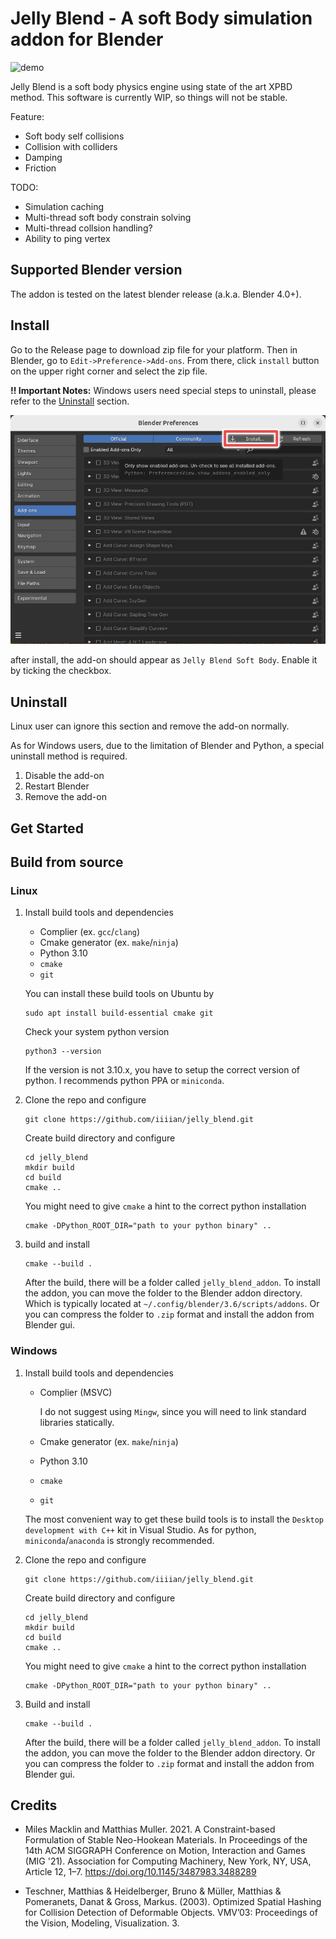 # Jelly Blend - A soft Body simulation addon for Blender

![demo](./readme_assets/demo.gif)

Jelly Blend is a soft body physics engine using state of the art XPBD method. This software is currently WIP, so things will not be stable.

Feature:
- Soft body self collisions
- Collision with colliders
- Damping
- Friction

TODO:
- Simulation caching
- Multi-thread soft body constrain solving
- Multi-thread collsion handling?
- Ability to ping vertex

## Supported Blender version

The addon is tested on the latest blender release (a.k.a. Blender 4.0+).

## Install

Go to the Release page to download zip file for your platform. Then in Blender, go to `Edit->Preference->Add-ons`. From there, click `install` button on the upper right corner and select the zip file. 

**!! Important Notes:** Windows users need special steps to uninstall, please refer to the [Uninstall](#uninstall) section.

![install_button_location](./readme_assets/install_button_location.png)

after install, the add-on should appear as `Jelly Blend Soft Body`. Enable it by ticking the checkbox.

## Uninstall

Linux user can ignore this section and remove the add-on normally.

As for Windows users, due to the limitation of Blender and Python, a special uninstall method is required. 

1. Disable the add-on
2. Restart Blender
3. Remove the add-on

## Get Started



## Build from source

### Linux

1. Install build tools and dependencies

   - Complier (ex. `gcc`/`clang`)
   - Cmake generator (ex. `make`/`ninja`)
   - Python 3.10
   - `cmake`
   - `git`

   You can install these build tools on Ubuntu by 

   ```
   sudo apt install build-essential cmake git
   ```

   Check your system python version

   ```
   python3 --version
   ```

   If the version is not 3.10.x, you have to setup the correct version of python. I recommends python PPA or `miniconda`.

2. Clone the repo and configure

   ```
   git clone https://github.com/iiiian/jelly_blend.git
   ```

	Create build directory and configure

   ```
   cd jelly_blend
   mkdir build
   cd build
   cmake ..
   ```

	You might need to give `cmake` a hint to the correct python installation

	```
	cmake -DPython_ROOT_DIR="path to your python binary" ..
   ```


3. build and install
   ```
   cmake --build .
   ```

   After the build, there will be a folder called `jelly_blend_addon`. To install the addon, you can move the folder to the Blender addon directory. Which is typically located at `~/.config/blender/3.6/scripts/addons`. Or you can compress the folder to `.zip` format and install the addon from Blender gui.

### Windows

1. Install build tools and dependencies

   - Complier (MSVC)

     I do not suggest using `Mingw`, since you will need to link standard libraries statically.

   - Cmake generator (ex. `make`/`ninja`)
   - Python 3.10
   - `cmake`
   - `git`

   The most convenient way to get these build tools is to install the `Desktop development with C++` kit in Visual Studio. As for python, `miniconda`/`anaconda` is strongly recommended.

2. Clone the repo and configure

   ```
   git clone https://github.com/iiiian/jelly_blend.git
   ```

   Create build directory and configure

   ```
   cd jelly_blend
   mkdir build
   cd build
   cmake ..
   ```

   You might need to give `cmake` a hint to the correct python installation

   ```
   cmake -DPython_ROOT_DIR="path to your python binary" ..
   ```

3. Build and install

   ```
   cmake --build .
   ```

   After the build, there will be a folder called `jelly_blend_addon`. To install the addon, you can move the folder to the Blender addon directory. Or you can compress the folder to `.zip` format and install the addon from Blender gui.

## Credits

- Miles Macklin and Matthias Muller. 2021. A Constraint-based Formulation of Stable Neo-Hookean Materials. In Proceedings of the 14th ACM SIGGRAPH Conference on Motion, Interaction and Games (MIG '21). Association for Computing Machinery, New York, NY, USA, Article 12, 1–7. https://doi.org/10.1145/3487983.3488289

- Teschner, Matthias & Heidelberger, Bruno & Müller, Matthias & Pomeranets, Danat & Gross, Markus. (2003). Optimized Spatial Hashing for Collision Detection of Deformable Objects. VMV’03: Proceedings of the Vision, Modeling, Visualization. 3. 
